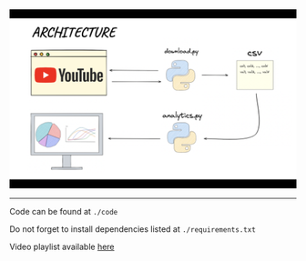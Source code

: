 <div align="center">
  <img src="./architecture.png"><br>
</div>

---

Code can be found at `./code`

Do not forget to install dependencies listed at `./requirements.txt`

Video playlist available [here](https://youtube.com/playlist?list=PLeOoFBQ0kLpM1GHm4qhxRPF4A8WdlTwsA)
